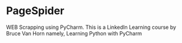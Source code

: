 # PageSpider
WEB Scrapping using PyCharm. This is a LinkedIn Learning course by Bruce Van Horn namely, Learning Python with PyCharm


